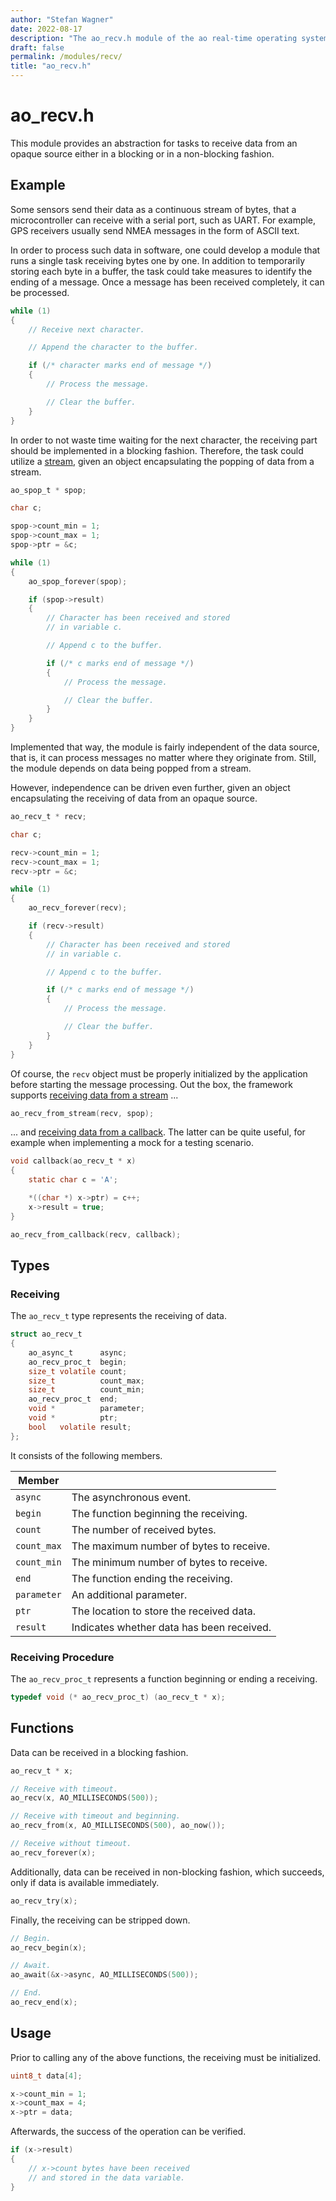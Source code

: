 ```yaml
---
author: "Stefan Wagner"
date: 2022-08-17
description: "The ao_recv.h module of the ao real-time operating system."
draft: false
permalink: /modules/recv/
title: "ao_recv.h"
---
```


# ao_recv.h

This module provides an abstraction for tasks to receive data from an opaque source either in a blocking or in a non-blocking fashion.

## Example

Some sensors send their data as a continuous stream of bytes, that a microcontroller can receive with a serial port, such as UART. For example, GPS receivers usually send NMEA messages in the form of ASCII text.

In order to process such data in software, one could develop a module that runs a single task receiving bytes one by one. In addition to temporarily storing each byte in a buffer, the task could take measures to identify the ending of a message. Once a message has been received completely, it can be processed.

```c
while (1)
{
    // Receive next character.

    // Append the character to the buffer.

    if (/* character marks end of message */)
    {
        // Process the message.

        // Clear the buffer.
    }
}
```

In order to not waste time waiting for the next character, the receiving part should be implemented in a blocking fashion. Therefore, the task could utilize a [stream](stream.md), given an object encapsulating the popping of data from a stream.

```c
ao_spop_t * spop;
```

```c
char c;

spop->count_min = 1;
spop->count_max = 1;
spop->ptr = &c;

while (1)
{
    ao_spop_forever(spop);

    if (spop->result)
    {
        // Character has been received and stored
        // in variable c.

        // Append c to the buffer.

        if (/* c marks end of message */)
        {
            // Process the message.

            // Clear the buffer.
        }
    }
}
```

Implemented that way, the module is fairly independent of the data source, that is, it can process messages no matter where they originate from. Still, the module depends on data being popped from a stream.

However, independence can be driven even further, given an object encapsulating the receiving of data from an opaque source.

```c
ao_recv_t * recv;
```

```c
char c;

recv->count_min = 1;
recv->count_max = 1;
recv->ptr = &c;

while (1)
{
    ao_recv_forever(recv);

    if (recv->result)
    {
        // Character has been received and stored
        // in variable c.

        // Append c to the buffer.

        if (/* c marks end of message */)
        {
            // Process the message.

            // Clear the buffer.
        }
    }
}
```

Of course, the `recv` object must be properly initialized by the application before starting the message processing. Out the box, the framework supports [receiving data from a stream](recv-from-stream.md) ...

```c
ao_recv_from_stream(recv, spop);
```

... and [receiving data from a callback](recv-from-callback.md). The latter can be quite useful, for example when implementing a mock for a testing scenario.

```c
void callback(ao_recv_t * x)
{
    static char c = 'A';

    *((char *) x->ptr) = c++;
    x->result = true;
}
```

```c
ao_recv_from_callback(recv, callback);
```

## Types

### Receiving

The `ao_recv_t` type represents the receiving of data.

```c
struct ao_recv_t
{
    ao_async_t      async;
    ao_recv_proc_t  begin;
    size_t volatile count;
    size_t          count_max;
    size_t          count_min;
    ao_recv_proc_t  end;
    void *          parameter;
    void *          ptr;
    bool   volatile result;
};
```

It consists of the following members.

| Member | |
|--------|-|
| `async` | The asynchronous event. |
| `begin` | The function beginning the receiving. |
| `count` | The number of received bytes. |
| `count_max` | The maximum number of bytes to receive. |
| `count_min` | The minimum number of bytes to receive. |
| `end` | The function ending the receiving. |
| `parameter` | An additional parameter. |
| `ptr` | The location to store the received data. |
| `result` | Indicates whether data has been received. |

### Receiving Procedure

The `ao_recv_proc_t` represents a function beginning or ending a receiving.

```c
typedef void (* ao_recv_proc_t) (ao_recv_t * x);
```

## Functions

Data can be received in a blocking fashion.

```c
ao_recv_t * x;
```

```c
// Receive with timeout.
ao_recv(x, AO_MILLISECONDS(500));

// Receive with timeout and beginning.
ao_recv_from(x, AO_MILLISECONDS(500), ao_now());

// Receive without timeout.
ao_recv_forever(x);
```

Additionally, data can be received in non-blocking fashion, which succeeds, only if data is available immediately.

```c
ao_recv_try(x);
```

Finally, the receiving can be stripped down.

```c
// Begin.
ao_recv_begin(x);

// Await.
ao_await(&x->async, AO_MILLISECONDS(500));

// End.
ao_recv_end(x);
```

## Usage

Prior to calling any of the above functions, the receiving must be initialized.

```c
uint8_t data[4];
```

```c
x->count_min = 1;
x->count_max = 4;
x->ptr = data;
```

Afterwards, the success of the operation can be verified.

```c
if (x->result)
{
    // x->count bytes have been received
    // and stored in the data variable.
}
```
